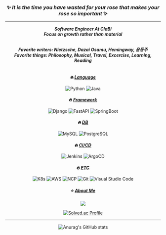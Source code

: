 <div align="center">

### ✨ ___It is the time you have wasted for your rose that makes your rose so important___ ✨
<hr>

___Software Engineer At ClaBi\
Focus on growth rather than material___
<br><br>

___Favorite writers: Nietzsche, Dazai Osamu, Hemingway, 윤동주\
Favorite things: Philosophy, Musical, Travel, Excercise, Learning, Reading___
<br><br>

#### :fire: <u>___Language___</u>
![Python](https://img.shields.io/badge/Python-3776AB?style=flat-square&logo=Python&logoColor=white)
![Java](https://img.shields.io/badge/Java-03C75A?style=flat-square&logo=Java&logoColor=white)

#### :fire: <u>___Framework___</u>
![Django](https://img.shields.io/badge/Django-092E20?style=flat-square&logo=Django&logoColor=white)
![FastAPI](https://img.shields.io/badge/FastAPI-009688?style=flat-square&logo=fastapi&logoColor=white)
![SpringBoot](https://img.shields.io/badge/SpringBoot-6DB33F?style=flat-square&logo=SpringBoot&logoColor=white)

#### :fire: <u>___DB___</u>
![MySQL](https://img.shields.io/badge/MySQL-4479A1?style=flat-square&logo=Mysql&logoColor=white)
![PostgreSQL](https://img.shields.io/badge/PostgreSQL-4169E1?style=flat-square&logo=PostgreSQL&logoColor=white)

#### :fire: <u>___CI/CD___</u>
![Jenkins](https://img.shields.io/badge/jenkins-D24939?style=flat-square&logo=jenkins&logoColor=white)
![ArgoCD](https://img.shields.io/badge/ArgoCD-EF7B4D?style=flat-square&logo=argo&logoColor=white)

#### :fire: <u>___ETC___</u>
![K8s](https://img.shields.io/badge/K8s-326CE5?style=flat-square&logo=kubernetes&logoColor=white)
![AWS](https://img.shields.io/badge/AWS-232F3E?style=flat-square&logo=amazonwebservices&logoColor=white)
![NCP](https://img.shields.io/badge/NCP-03C75A?style=flat-square&logo=naver&logoColor=white)
![Git](https://img.shields.io/badge/Git-F05032?style=flat-square&logo=Git&logoColor=white)
![Visual Studio Code](https://img.shields.io/badge/Visual%20Studio%20Code-007ACC?style=flat-square&logo=Visual%20Studio%20Code&logoColor=white)
  
#### :star: <u>___About Me___</u>
<a href="https://velog.io/@chinup1004"><img src="https://img.shields.io/badge/Velog-20C997?style=flat-square&logo=Velog&logoColor=white"/></a>
  
[![Solved.ac Profile](http://mazassumnida.wtf/api/v2/generate_badge?boj=chinup1004)](https://solved.ac/chinup1004/)<br><hr>

![Anurag's GitHub stats](https://github-readme-stats-git-masterrstaa-rickstaa.vercel.app/api?username=DevDior&theme=radical&count_private=true)

</div>
